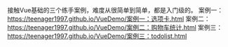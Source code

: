 接触Vue基础的三个练手案例，难度从很简单到简单，都是入门级的。
案例一： https://teenager1997.github.io/VueDemo/案例一：选项卡.html
案例二： https://teenager1997.github.io/VueDemo/案例二：购物车统计.html
案例三： https://teenager1997.github.io/VueDemo/案例三：todolist.html
